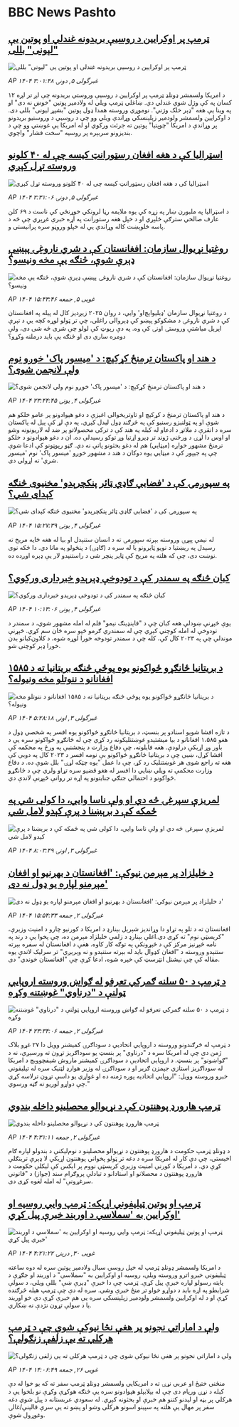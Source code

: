 # BBC News Pashto## [ټرمپ پر اوکرايین د روسيې بريدونه غندلي او پوتین يې "لېونی" بللی](https://www.bbc.com/pashto/articles/c2e3j7y8vdyo?at_campaign=githubrss)![ټرمپ پر اوکرايین د روسيې بريدونه غندلي او پوتین يې "لېونی" بللی](https://ichef.bbci.co.uk/ace/standard/240/cpsprodpb/b2b1/live/bbfed0c0-39dd-11f0-8947-7d6241f9fce9.jpg)_AP ۱۴۰۴ غبرگولی ۵, دونۍ ۳:۰۱:۴۸_د امريکا ولسمشر ډونلډ ټرمپ پر اوکرايين د روسیې وروستي بريدونه چې لږ تر لږه ۱۲ کسان په کې وژل شوي غندلي دي. ښاغلي ټرمپ ويلي له ولادمير پوتین "خوښ نه دی" او په وينا يې هغه "ډېر خلک وژني". نوموړي وروسته همدا ډول پوتين "بشپړ ليونی" بللی دی. د اوکرايين ولسمشر ولودمير زېلېنسکي وړاندې ويلي وو چې د روسيې د وروستيو بريدونو پر وړاندې د امریکا "چوپتیا" پوتين ته جرئت ورکوي او له امریکا يې غوښتي وو چې د بنديزونو سربېره پر روسيه "سخت فشار" واچوي.## [اسټرالیا کې د هغه افغان رسټورانټ کیسه چې له ۴۰ کلونو وروسته تړل کېږي](https://www.bbc.com/pashto/articles/cq54j2z9250o?at_campaign=githubrss)![اسټرالیا کې د هغه افغان رسټورانټ کیسه چې له ۴۰ کلونو وروسته تړل کېږي](https://ichef.bbci.co.uk/ace/standard/240/cpsprodpb/ef01/live/b980d9e0-3958-11f0-8947-7d6241f9fce9.jpg)_AP ۱۴۰۴ غبرگولی ۵, دونۍ ۲:۳۱:۰۶_د اسټرالیا په ملبورن ښار په زړه کې یوه ملایمه رڼا لرونکي خوړنځي کې ناست د ۶۹ کلن عارف صالحي سترګې ځلېږي او د خپل هغه رستورانت په اړه خبرې غږېږي چې څه د پاسه څلوېښت کاله وړاندې یې له خپلو وروڼو سره پرانیستی و.## [روغتیا نړیوال سازمان: افغانستان کې د شري ناروغۍ پېښې ډېرې شوې، څنګه یې مخه ونیسو؟](https://www.bbc.com/pashto/articles/cvgp0dg3vn0o?at_campaign=githubrss)![روغتیا نړیوال سازمان: افغانستان کې د شري ناروغۍ پېښې ډېرې شوې، څنګه یې مخه ونیسو؟](https://ichef.bbci.co.uk/ace/standard/240/cpsprodpb/9380/live/98dab380-21cc-11f0-9c65-a5c3dc449bf3.jpg)_AP ۱۴۰۴ غویی ۵, جمعه ۱۵:۴۳:۴۶_د روغتیا نړیوال سازمان 'ډبلیو‌اېچ‌او' وايي، د روان ۲۰۲۵ زیږدیز کال له پیله په افغانستان کې د شري ناروغۍ د مشکوکو پېښو کې ډېروالی راغلی، چې تر ټولو لوړه کچه یې د تېرې اپرېل میاشتې وروستۍ اونۍ کې وه. په دې رپوټ کې لولو چې شری څه شی دی، ولې دومره ساري دی او څنګه یې باید درملنه وکړو؟## [د هند او پاکستان ترمنځ کړکېچ: د 'میسور پاک' خوږو نوم ولې لانجمن شوی؟](https://www.bbc.com/pashto/articles/cgj812j509do?at_campaign=githubrss)![د هند او پاکستان ترمنځ کړکېچ: د 'میسور پاک' خوږو نوم ولې لانجمن شوی؟](https://ichef.bbci.co.uk/ace/standard/240/cpsprodpb/54aa/live/ffcd6a00-397e-11f0-8519-3b5a01ebe413.png)_AP ۱۴۰۴ غبرگولی ۴, يونۍ ۲۳:۴۴:۴۵_د هند او پاکستان ترمنځ د کړکېچ او تاوتریخوالي اغېزې د دغو هېوادونو پر عامو خلکو هم شوې او په ټولنیزو رسنیو کې په څرګند ډول لیدل کېږي.
په دې لړ کې پیل له پاکستان سره د انقرې د ملاتړ د ادعاو له کبله په هند کې د ترکي محصولاتو پر ضد له لاریونونه وشو او اوس دا لړۍ د ورځني ژوند تر ډېرو اړتیا وړ توکو رسېدلې ده.
ان د دغو هېوادونو د خلکو ترمنځ مشهور خواږه (میټايي) هم له دغو بحثونو پاتې نه دي.
ګڼو رپوټونو کې ادعا شوې چې په جیپور کې د میټايي یوه دوکان د هند د مشهور خوږو 'میسور پاک' نوم 'میسور شري' ته اړولی دی.## [په سپوږمۍ کې د 'فضايي ګاډي ټائر پنکچرېدو' مخنیوی څنګه کېدای شي؟](https://www.bbc.com/pashto/articles/ckgrjevw71wo?at_campaign=githubrss)![په سپوږمۍ کې د 'فضايي ګاډي ټائر پنکچرېدو' مخنیوی څنګه کېدای شي؟](https://ichef.bbci.co.uk/ace/standard/240/cpsprodpb/f9a1/live/8607cd20-2405-11f0-a686-ebbae6481125.jpg)_AP ۱۴۰۴ غبرگولی ۴, يونۍ ۱۵:۲۷:۳۹_له نیمې پېړۍ وروسته بېرته سپوږمۍ ته د انسان ستنېدل او بیا له هغه ځایه مریخ ته رسېدل په ریښتیا د نويو ټایرونو یا له سره د (ګاډۍ) د پنځولو په مانا دي.
دا ځکه نوی نوښت دی، چې که هلته په مریخ کې ټایر پنچر شي د راستنېدو لار یې ډېره اوږده ده.## [کبان څنګه په سمندر کې د تودوخې ډېرېدو خبرداری ورکوي؟](https://www.bbc.com/pashto/articles/cy4kj3nvlg4o?at_campaign=githubrss)![کبان څنګه په سمندر کې د تودوخې ډېرېدو خبرداری ورکوي؟](https://ichef.bbci.co.uk/ace/standard/240/cpsprodpb/9c6a/live/e56f4ab0-3948-11f0-8947-7d6241f9fce9.jpg)_AP ۱۴۰۴ غبرگولی ۴, يونۍ ۱۰:۱۳:۰۶_یوې څېړنې ښودلې هغه کبان چې د "فاینډینګ نیمو" فلم له امله مشهور شوي، د سمندر د تودوخې له امله کوچني کېږي چې له سمندري ګرمو څپو سره ځان سم کړي.
څېړنې موندلې چې په ۲۰۲۳ کال کې، کله چې د سمندر تودوخه خورا لوړه شوه، د کلاون‌کبانو بدن خورا ډېر کوچنی شو.## [د بریتانیا ځانګړو ځواکونو یوه پوځي څنګه بریتانیا ته د ۱۵۸۵ افغانانو د ننوتلو مخه ونیوله؟](https://www.bbc.com/pashto/articles/clyqj89ez28o?at_campaign=githubrss)![د بریتانیا ځانګړو ځواکونو یوه پوځي څنګه بریتانیا ته د ۱۵۸۵ افغانانو د ننوتلو مخه ونیوله؟](https://ichef.bbci.co.uk/ace/standard/240/cpsprodpb/d69f/live/fe3bd260-385e-11f0-96c3-cf669419a2b0.jpg)_AP ۱۴۰۴ غبرگولی ۳, اونۍ ۵:۲۸:۱۸_د تازه افشا شویو اسنادو پر بنسټ،‌ د بریتانیا ځانګړو ځواکونو یوه افسر په شخصي ډول د هغو ۱،۵۸۵ افغانانو د بیا میشتېدو غوښتنلیکونه رد کړي چې له ځانګړو ځواکونو سره یې د باور وړ اړیکې درلودې.
هغه فایلونه، چې دفاع وزارت د پنجشنبې په ورځ په محکمه کې افشا کړل، ښیي چې د بریتانیا ځانګړو ځواکونو بې نومه افسر د ۲۰۲۳ کال په دوبي کې هغه ته راجع شوی هر غوښتنلیک رد کړ، چې دا عمل "یوه چټکه لړۍ" بلل شوې ده.
د دفاع وزارت محکمې ته ویلي ښايي دا افسر له هغو قضیو سره تړاو ولري چې د ځانګړو ځواکونو د احتمالي جنګي جنایتونو په اړه تر روانې څېړنې لاندې دي.## [لمریزې سپرغۍ څه دي او ولې ناسا وايي، دا کولی شي په ځمکه کې د برېښنا د پرې کېدو لامل شي](https://www.bbc.com/pashto/articles/ced2v5lzz5xo?at_campaign=githubrss)![لمریزې سپرغۍ څه دي او ولې ناسا وايي، دا کولی شي په ځمکه کې د برېښنا د پرې کېدو لامل شي](https://ichef.bbci.co.uk/ace/standard/240/cpsprodpb/083f/live/a0b17900-3260-11f0-9e9c-1f20d8897a3d.jpg)_AP ۱۴۰۴ غبرگولی ۳, اونۍ ۸:۰۳:۴۹_## [د خلیلزاد پر مېرمن نیوکې: 'افغانستان د بهرنیو او افغان مېرمنو لپاره یو ډول نه دی'](https://www.bbc.com/pashto/articles/cy4eyjd91xdo?at_campaign=githubrss)![د خلیلزاد پر مېرمن نیوکې: 'افغانستان د بهرنیو او افغان مېرمنو لپاره یو ډول نه دی'](https://ichef.bbci.co.uk/ace/standard/240/cpsprodpb/0b87/live/086a6960-37c2-11f0-8947-7d6241f9fce9.png)_AP ۱۴۰۴ غبرگولی ۲, جمعه ۱۵:۵۴:۳۳_افغانستان ته د تلو په تړاو دا وړاندیز شېرېل بېنارډ د امریکا د کورنيو چارو د امنیت وزیرې، "کریسټي نوم" ته کړی دی.اغلې بېنارډ د زلمي خلیلزاد مېرمن ده، چې پخوا یې د رند په نامه څېړنیز مرکز کې د څېړونکې په توګه کار کاوه. هغې د افغانستان له سفره بېرته ستنېدو وروسته د "افغان کډوال باید له بېرته ستنېدو و نه وېرېږي" تر سرلیک لاندې یوه مقاله کې چې نېشنل انټرسټ‌ کې خپره شوه، ادعا کړې چې "افغانستان خوندي" دی.## [د ټرمپ د ۵۰ سلنه ګمرکي تعرفو له ګواښ وروسته اروپايي ټولنې د "درناوي" غوښتنه وکړه](https://www.bbc.com/pashto/articles/cx2x903rgnvo?at_campaign=githubrss)![د ټرمپ د ۵۰ سلنه ګمرکي تعرفو له ګواښ وروسته اروپايي ټولنې د "درناوي" غوښتنه وکړه](https://ichef.bbci.co.uk/ace/standard/240/cpsprodpb/638f/live/ddfea6e0-3853-11f0-8947-7d6241f9fce9.jpg)_AP ۱۴۰۴ غبرگولی ۲, جمعه ۲۳:۳۴:۰۶_د ټرمپ له څرګندونو وروسته د اروپايي اتحادیې د سوداګرۍ کمیشنر وویل دا ۲۷ غړو بلاک ژمن دی چې له امریکا سره د "درناوي" پر بنسټ یو سوداګریز تړون ته ورسېږي، نه د "ګواښونو" پر بنسټ.
د اروپايي اتحادیې د سوداګرۍ کمیشنر ماروش شېفچووېچ د امریکا له سوداګریز استازي جېمزن ګریر او د سوداګرۍ له وزیر هوارډ لټنیک سره له تېلیفوني خبرو وروسته وویل:
"اروپایي اتحادیه پوره ژمنه ده او غواړي یو داسې تړون ترلاسه کړي چې دواړو لوریو ته ګټه ورسوي."## [ټرمپ هارورډ پوهنتون کې د نړیوالو محصلینو داخله بندوي](https://www.bbc.com/pashto/articles/c2kq1yyk7e9o?at_campaign=githubrss)![ټرمپ هارورډ پوهنتون کې د نړیوالو محصلینو داخله بندوي](https://ichef.bbci.co.uk/ace/standard/240/cpsprodpb/5e20/live/fb09c2d0-378e-11f0-96c3-cf669419a2b0.jpg)_AP ۱۴۰۴ غبرگولی ۲, جمعه ۴:۳۱:۱۱_د ډونلډ ټرمپ حکومت د هارورډ پوهنتون د نړیوالو محصلینو د نوم‌لیکنې د بندولو لپاره ګام اخیستی، چې دې کار له امریکا سره د دغه تر ټولو پخواني پوهنتون اړیکې لا ډېرې ترینګلې کړې دي.
د امریکا د کورني امنیت وزیرې کریسټي نووم پر اېکس کې لیکلي حکومت د هارورډ پوهنتون د محصلانو او استادانو د تبادلې پروګرام سند (جواز) د "قانوني سرغړونې" له امله لغوه کړی دی.## [ټرمپ او پوتین ټیلیفوني اړیکه: ټرمپ وايي روسیه او اوکرایین به 'سملاسي د اوربند خبرې پیل کړي'](https://www.bbc.com/pashto/articles/cm2yynzyk54o?at_campaign=githubrss)![ټرمپ او پوتین ټیلیفوني اړیکه: ټرمپ وايي روسیه او اوکرایین به 'سملاسي د اوربند خبرې پیل کړي'](https://ichef.bbci.co.uk/ace/standard/240/cpsprodpb/20f6/live/64921410-3531-11f0-8947-7d6241f9fce9.jpg)_AP ۱۴۰۴ غویی ۳۰, درېنۍ ۴:۲۱:۲۲_د امریکا ولسمشر ډونلډ ټرمپ له خپل روسي سيال ولادمير پوتين سره له دوه ساعته ټيليفوني خبرو اترو وروسته ويلي، روسيه او اوکرايين به "سملاسي" د اوربند او جګړې د پايته رسولو لپاره خبرې پيل کړې. ټرمپ چې دا خبرې "ډېرې ښې" بللې ويلي، د سولې شرايطو په اړه بايد د دواړو خواو تر منځ خبرې وشي. سره له دې چې ټرمپ هيله څرګنده کړې او د له اوکرايين ولسمشر ولودمير زېلېنسکي سره يې هم خبرې کړې دي خو اوربند يا د سولې تړون نژدې نه ښکاري.## [ولې د اماراتي نجونو پر هغې نڅا نیوکې شوې چې د ټرمپ هرکلي ته یې زلفې زنګولې؟](https://www.bbc.com/pashto/articles/cy4emjm0pv2o?at_campaign=githubrss)![ولې د اماراتي نجونو پر هغې نڅا نیوکې شوې چې د ټرمپ هرکلي ته یې زلفې زنګولې؟](https://ichef.bbci.co.uk/ace/standard/240/cpsprodpb/4f71/live/50086480-325d-11f0-8519-3b5a01ebe413.jpg)_AP ۱۴۰۴ غویی ۲۶, جمعه ۱۴:۰۶:۴۹_منځني ختيځ او عربي نړۍ ته د امریکايي ولسمشر ډونلډ ټرمپ‌ سفر ته که یو خوا له دې کبله د نړۍ ورپام دی چې له بېلابېلو هېوادونو سره یې څنګه هوکړې وکړې نو بلخوا یې د هرکلي پر بڼه او لیدنو کتنو هم خبرې او بحثونه کېږي.
له سعودي عربستانه د پیل شوي دغه سفر پر مهال یې هلته په سپينو اسونو هرکلی وشو او پښو ته یې سرې قالینې/غالۍ وغوړول شوې.